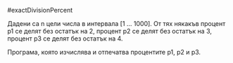 #exactDivisionPercent

Дадени са n цели числа в интервала [1 … 1000]. От тях някакъв процент p1 се делят
без остатък на 2, процент p2 се делят без остатък на 3, процент p3 се делят без
остатък на 4. 

Програма, която изчислява и отпечатва процентите p1,
p2 и p3. 

